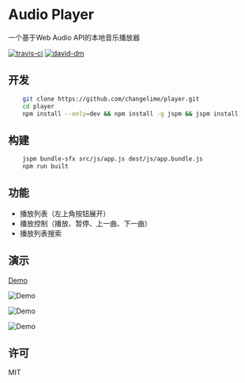 # Audio Player
一个基于Web Audio API的本地音乐播放器

[![travis-ci][travis-ci-badge]][travis-ci-link]
[![david-dm][david-dm-badge]][david-dm-link]


## 开发
```sh
    git clone https://github.com/changelime/player.git
    cd player
    npm install --only=dev && npm install -g jspm && jspm install
```

## 构建
```sh
    jspm bundle-sfx src/js/app.js dest/js/app.bundle.js
    npm run built
```

## 功能

* 播放列表（左上角按钮展开）
* 播放控制（播放、暂停、上一曲、下一曲）
* 播放列表搜索

## 演示
[Demo](http://changelime.github.io/player/dest/ "Demo")

![Demo](http://i.imgur.com/h0vI5f2.png)

![Demo](http://i.imgur.com/hcf1QN0.png)

![Demo](http://i.imgur.com/RKu2OEE.png)



## 许可
MIT

<!-- Link -->
[travis-ci-badge]:    https://api.travis-ci.org/changelime/player.svg
[travis-ci-link]:     https://travis-ci.org/changelime/player
[david-dm-badge]:     https://david-dm.org/changelime/player/dev-status.svg
[david-dm-link]:      https://david-dm.org/changelime/player?type=dev